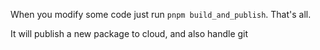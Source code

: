 When you modify some code just run `pnpm build_and_publish`. That's all.

It will publish a new package to cloud, and also handle git
